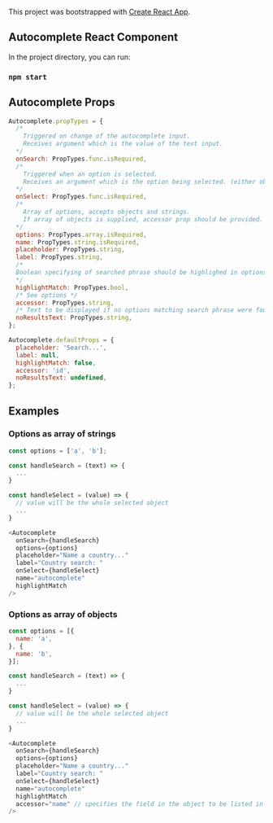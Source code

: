 This project was bootstrapped with [Create React App](https://github.com/facebook/create-react-app).

## Autocomplete React Component 

In the project directory, you can run: 

### `npm start`


## Autocomplete Props

```javascript
Autocomplete.propTypes = {
  /* 
    Triggered on change of the autocomplete input.
    Receives argument which is the value of the text input.
  */
  onSearch: PropTypes.func.isRequired,
  /* 
    Triggered when an option is selected.
    Receives an argument which is the option being selected. (either object or string)
  */
  onSelect: PropTypes.func.isRequired,
  /*
    Array of options, accepts objects and strings.
    If array of objects is supplied, accessor prop should be provided.
  */
  options: PropTypes.array.isRequired,
  name: PropTypes.string.isRequired,
  placeholder: PropTypes.string,
  label: PropTypes.string,
  /* 
  Boolean specifying of searched phrase should be highlighed in options.
  */
  highlightMatch: PropTypes.bool,
  /* See options */
  accessor: PropTypes.string,
  /* Text to be displayed if no options matching search phrase were found */
  noResultsText: PropTypes.string,
};

Autocomplete.defaultProps = {
  placeholder: 'Search...',
  label: null,
  highlightMatch: false,
  accessor: 'id',
  noResultsText: undefined,
};
```


## Examples


### Options as array of strings

```javascript
const options = ['a', 'b'];

const handleSearch = (text) => {
  ...
}

const handleSelect = (value) => {
  // value will be the whole selected object
  ...
}

<Autocomplete
  onSearch={handleSearch}
  options={options}
  placeholder="Name a country..."
  label="Country search: "
  onSelect={handleSelect}
  name="autocomplete"
  highlightMatch
/>

```

### Options as array of objects

```javascript
const options = [{
  name: 'a',
}, {
  name: 'b',
}];

const handleSearch = (text) => {
  ...
}

const handleSelect = (value) => {
  // value will be the whole selected object
  ...
}

<Autocomplete
  onSearch={handleSearch}
  options={options}
  placeholder="Name a country..."
  label="Country search: "
  onSelect={handleSelect}
  name="autocomplete"
  highlightMatch
  accessor="name" // specifies the field in the object to be listed in options
/>
```